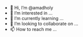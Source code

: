 - 👋 Hi, I’m @amadholy
- 👀 I’m interested in ...
- 🌱 I’m currently learning ...
- 💞️ I’m looking to collaborate on ...
- 📫 How to reach me ...

<!---
amadholy/amadholy is a ✨ special ✨ repository because its `README.md` (this file) appears on your GitHub profile.
You can click the Preview link to take a look at your changes.
--->
